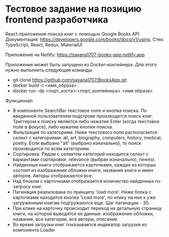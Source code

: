 # Тестовое задание на позицию frontend разработчика
React-приложение поиска книг с помощью Google Books API. 
Документация: https://developers.google.com/books/docs/v1/using. 
Стек: TypeScript, React, Redux, MaterialUI

Приложение на Netlify: https://sayana1707-books-app.netlify.app

Приложение может быть запущено из Docker-контейнера. Для этого нужно выполнить следующие команды:
- git clone https://github.com/sayana1707/BooksApp.git
- docker build -t <имя_образа> .
- docker run -dp <порт_хоста>:<порт_контейнера> <имя образа>

Функционал:
- В компоненте SearchBar текстовое поле и кнопка поиска. По введенной пользователем подстроке производится поиск книг. Триггером к поиску является либо нажатие Enter (когда текстовое поле в фокусе), либо нажатие кнопки поиска.
- Фильтрация по категориям. Ниже текстового поля располагается селект с категориями: all, art, biography, computers, history, medical, poetry. Если выбрано "all" (выбрано изначально), то поиск производится по всем категориям.
- Сортировка. Рядом с селектом категорий находится селект с вариантами сортировки: relevance (выбран изначально), newest.
- Найденные книги отображаются карточками, каждая из которых состоит из изображения обложки книги, названия книги и имен авторов. Авторы отображаются все.
- Над блоком с карточками отображается количество найденных по запросу книг.
- Пагинация реализована по принципу 'load more'. Ниже блока с карточками находится кнопка 'Load more', по клику на нее к уже загруженным книгам подгружаются еще. Шаг пагинации - 30.
- При клике на карточку происходит переход на детальную страницу книги, на которой выводятся ее данные: изображение обложки, название, все категории, все авторы, описание.
- Во время загрузки книг показывается индикатор загрузки из компонента Loader
